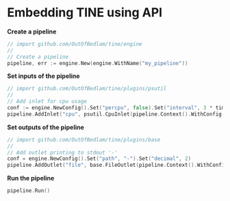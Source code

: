 # Embedding TINE using API

**Create a pipeline**

```go
// import github.com/OutOfBedlam/tine/engine
//
// Create a pipeline
pipeline, err := engine.New(engine.WithName("my_pipeline"))
```

**Set inputs of the pipeline**

```go
// import github.com/OutOfBedlam/tine/plugins/psutil
//
// Add inlet for cpu usage
conf := engine.NewConfig().Set("percpu", false).Set("interval", 3 * time.Second)
pipeline.AddInlet("cpu", psutil.CpuInlet(pipeline.Context().WithConfig(conf)))
```

**Set outputs of the pipeline**

```go
// import github.com/OutOfBedlam/tine/plugins/base
//
// Add outlet printing to stdout '-'
conf = engine.NewConfig().Set("path", "-").Set("decimal", 2)
pipeline.AddOutlet("file", base.FileOutlet(pipeline.Context().WithConfig(conf)))
```

**Run the pipeline**

```go
pipeline.Run()
```
